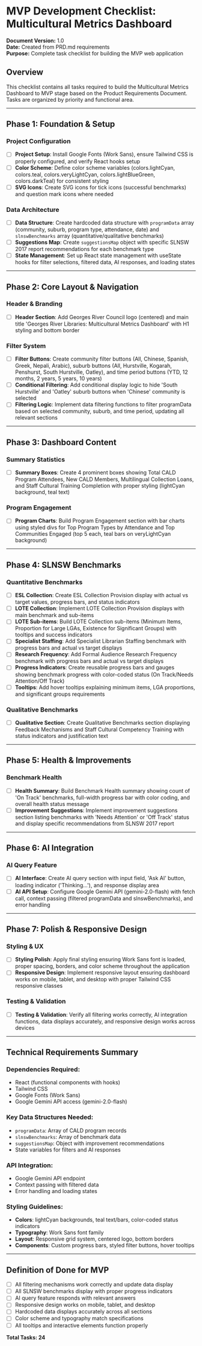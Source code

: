 # MVP Development Checklist: Multicultural Metrics Dashboard

**Document Version:** 1.0  
**Date:** Created from PRD.md requirements  
**Purpose:** Complete task checklist for building the MVP web application

## Overview
This checklist contains all tasks required to build the Multicultural Metrics Dashboard to MVP stage based on the Product Requirements Document. Tasks are organized by priority and functional area.

---

## **Phase 1: Foundation & Setup**

### Project Configuration
- [ ] **Project Setup**: Install Google Fonts (Work Sans), ensure Tailwind CSS is properly configured, and verify React hooks setup
- [ ] **Color Scheme**: Define color scheme variables (colors.lightCyan, colors.teal, colors.veryLightCyan, colors.lightBlueGreen, colors.darkTeal) for consistent styling
- [ ] **SVG Icons**: Create SVG icons for tick icons (successful benchmarks) and question mark icons where needed

### Data Architecture
- [ ] **Data Structure**: Create hardcoded data structure with `programData` array (community, suburb, program type, attendance, date) and `slnswBenchmarks` array (quantitative/qualitative benchmarks)
- [ ] **Suggestions Map**: Create `suggestionsMap` object with specific SLNSW 2017 report recommendations for each benchmark type
- [ ] **State Management**: Set up React state management with useState hooks for filter selections, filtered data, AI responses, and loading states

---

## **Phase 2: Core Layout & Navigation**

### Header & Branding
- [ ] **Header Section**: Add Georges River Council logo (centered) and main title 'Georges River Libraries: Multicultural Metrics Dashboard' with H1 styling and bottom border

### Filter System
- [ ] **Filter Buttons**: Create community filter buttons (All, Chinese, Spanish, Greek, Nepali, Arabic), suburb buttons (All, Hurstville, Kogarah, Penshurst, South Hurstville, Oatley), and time period buttons (YTD, 12 months, 2 years, 5 years, 10 years)
- [ ] **Conditional Filtering**: Add conditional display logic to hide 'South Hurstville' and 'Oatley' suburb buttons when 'Chinese' community is selected
- [ ] **Filtering Logic**: Implement data filtering functions to filter programData based on selected community, suburb, and time period, updating all relevant sections

---

## **Phase 3: Dashboard Content**

### Summary Statistics
- [ ] **Summary Boxes**: Create 4 prominent boxes showing Total CALD Program Attendees, New CALD Members, Multilingual Collection Loans, and Staff Cultural Training Completion with proper styling (lightCyan background, teal text)

### Program Engagement
- [ ] **Program Charts**: Build Program Engagement section with bar charts using styled divs for Top Program Types by Attendance and Top Communities Engaged (top 5 each, teal bars on veryLightCyan background)

---

## **Phase 4: SLNSW Benchmarks**

### Quantitative Benchmarks
- [ ] **ESL Collection**: Create ESL Collection Provision display with actual vs target values, progress bars, and status indicators
- [ ] **LOTE Collection**: Implement LOTE Collection Provision displays with main benchmark and sub-items
- [ ] **LOTE Sub-items**: Build LOTE Collection sub-items (Minimum Items, Proportion for Large LGAs, Existence for Significant Groups) with tooltips and success indicators
- [ ] **Specialist Staffing**: Add Specialist Librarian Staffing benchmark with progress bars and actual vs target displays
- [ ] **Research Frequency**: Add Formal Audience Research Frequency benchmark with progress bars and actual vs target displays
- [ ] **Progress Indicators**: Create reusable progress bars and gauges showing benchmark progress with color-coded status (On Track/Needs Attention/Off Track)
- [ ] **Tooltips**: Add hover tooltips explaining minimum items, LGA proportions, and significant groups requirements

### Qualitative Benchmarks
- [ ] **Qualitative Section**: Create Qualitative Benchmarks section displaying Feedback Mechanisms and Staff Cultural Competency Training with status indicators and justification text

---

## **Phase 5: Health & Improvements**

### Benchmark Health
- [ ] **Health Summary**: Build Benchmark Health summary showing count of 'On Track' benchmarks, full-width progress bar with color coding, and overall health status message
- [ ] **Improvement Suggestions**: Implement improvement suggestions section listing benchmarks with 'Needs Attention' or 'Off Track' status and display specific recommendations from SLNSW 2017 report

---

## **Phase 6: AI Integration**

### AI Query Feature
- [ ] **AI Interface**: Create AI query section with input field, 'Ask AI' button, loading indicator ('Thinking...'), and response display area
- [ ] **AI API Setup**: Configure Google Gemini API (gemini-2.0-flash) with fetch call, context passing (filtered programData and slnswBenchmarks), and error handling

---

## **Phase 7: Polish & Responsive Design**

### Styling & UX
- [ ] **Styling Polish**: Apply final styling ensuring Work Sans font is loaded, proper spacing, borders, and color scheme throughout the application
- [ ] **Responsive Design**: Implement responsive layout ensuring dashboard works on mobile, tablet, and desktop with proper Tailwind CSS responsive classes

### Testing & Validation
- [ ] **Testing & Validation**: Verify all filtering works correctly, AI integration functions, data displays accurately, and responsive design works across devices

---

## **Technical Requirements Summary**

### Dependencies Required:
- React (functional components with hooks)
- Tailwind CSS
- Google Fonts (Work Sans)
- Google Gemini API access (gemini-2.0-flash)

### Key Data Structures Needed:
- `programData`: Array of CALD program records
- `slnswBenchmarks`: Array of benchmark data
- `suggestionsMap`: Object with improvement recommendations
- State variables for filters and AI responses

### API Integration:
- Google Gemini API endpoint
- Context passing with filtered data
- Error handling and loading states

### Styling Guidelines:
- **Colors**: lightCyan backgrounds, teal text/bars, color-coded status indicators
- **Typography**: Work Sans font family
- **Layout**: Responsive grid system, centered logo, bottom borders
- **Components**: Custom progress bars, styled filter buttons, hover tooltips

---

## **Definition of Done for MVP**
- [ ] All filtering mechanisms work correctly and update data display
- [ ] All SLNSW benchmarks display with proper progress indicators
- [ ] AI query feature responds with relevant answers
- [ ] Responsive design works on mobile, tablet, and desktop
- [ ] Hardcoded data displays accurately across all sections
- [ ] Color scheme and typography match specifications
- [ ] All tooltips and interactive elements function properly

**Total Tasks: 24** 